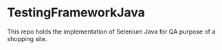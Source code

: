 # TestingFrameworkJava
This repo holds the implementation of Selenium Java for QA purpose of a shopping site.

